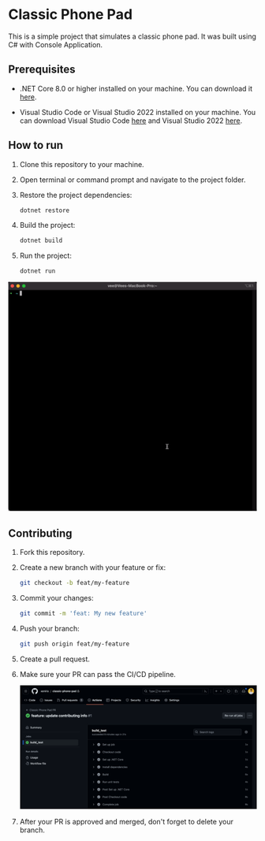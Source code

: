 # Classic Phone Pad

This is a simple project that simulates a classic phone pad. It was built using C# with Console Application.

## Prerequisites

- .NET Core 8.0 or higher installed on your machine. You can download it [here](https://dotnet.microsoft.com/download).

- Visual Studio Code or Visual Studio 2022 installed on your machine. You can download Visual Studio Code [here](https://code.visualstudio.com/download) and Visual Studio 2022 [here](https://visualstudio.microsoft.com/).

## How to run

1. Clone this repository to your machine.
2. Open terminal or command prompt and navigate to the project folder.
3. Restore the project dependencies:

    ```bash
    dotnet restore
    ```
4. Build the project:

    ```bash
    dotnet build
    ```
5. Run the project:

    ```bash
    dotnet run
    ```

![Run Example](./assets/example.gif)

## Contributing

1. Fork this repository.

2. Create a new branch with your feature or fix:

    ```bash
    git checkout -b feat/my-feature
    ```

3. Commit your changes:

    ```bash
    git commit -m 'feat: My new feature'
    ```

4. Push your branch:

    ```bash
    git push origin feat/my-feature
    ```

5. Create a pull request.

6. Make sure your PR can pass the CI/CD pipeline.

   ![CI/CD Pipeline](./assets/cicd.png)

7. After your PR is approved and merged, don't forget to delete your branch.
